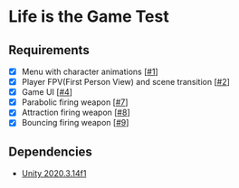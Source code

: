 # Life is the Game Test
## Requirements
* [X] Menu with character animations [[#1](https://github.com/Steback/LitGame/pull/1)]
* [X] Player FPV(First Person View) and scene transition [[#2](https://github.com/Steback/LitGame/pull/2)]
* [X] Game UI [[#4](https://github.com/Steback/LitGame/pull/4)]
* [X] Parabolic firing weapon [[#7](https://github.com/Steback/LitGame/pull/7)]
* [X] Attraction firing weapon [[#8](https://github.com/Steback/LitGame/pull/8)]
* [X] Bouncing firing weapon [[#9](https://github.com/Steback/LitGame/pull/9)]

## Dependencies
* [Unity 2020.3.14f1](https://unity.com/releases/editor/whats-new/2020.3.14)
